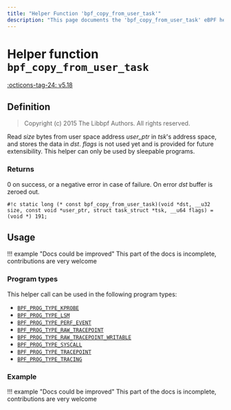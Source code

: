 ```yaml
---
title: "Helper Function 'bpf_copy_from_user_task'"
description: "This page documents the 'bpf_copy_from_user_task' eBPF helper function, including its definition, usage, program types that can use it, and examples."
---
```

# Helper function `bpf_copy_from_user_task`

<!-- [FEATURE_TAG](bpf_copy_from_user_task) -->
[:octicons-tag-24: v5.18](https://github.com/torvalds/linux/commit/376040e47334c6dc6a939a32197acceb00fe4acf)
<!-- [/FEATURE_TAG] -->

## Definition

> Copyright (c) 2015 The Libbpf Authors. All rights reserved.


<!-- [HELPER_FUNC_DEF] -->
Read _size_ bytes from user space address _user_ptr_ in _tsk_'s address space, and stores the data in _dst_. _flags_ is not used yet and is provided for future extensibility. This helper can only be used by sleepable programs.

### Returns

0 on success, or a negative error in case of failure. On error _dst_ buffer is zeroed out.

`#!c static long (* const bpf_copy_from_user_task)(void *dst, __u32 size, const void *user_ptr, struct task_struct *tsk, __u64 flags) = (void *) 191;`
<!-- [/HELPER_FUNC_DEF] -->

## Usage

!!! example "Docs could be improved"
    This part of the docs is incomplete, contributions are very welcome

### Program types

This helper call can be used in the following program types:

<!-- DO NOT EDIT MANUALLY -->
<!-- [HELPER_FUNC_PROG_REF] -->
 * [`BPF_PROG_TYPE_KPROBE`](../program-type/BPF_PROG_TYPE_KPROBE.md)
 * [`BPF_PROG_TYPE_LSM`](../program-type/BPF_PROG_TYPE_LSM.md)
 * [`BPF_PROG_TYPE_PERF_EVENT`](../program-type/BPF_PROG_TYPE_PERF_EVENT.md)
 * [`BPF_PROG_TYPE_RAW_TRACEPOINT`](../program-type/BPF_PROG_TYPE_RAW_TRACEPOINT.md)
 * [`BPF_PROG_TYPE_RAW_TRACEPOINT_WRITABLE`](../program-type/BPF_PROG_TYPE_RAW_TRACEPOINT_WRITABLE.md)
 * [`BPF_PROG_TYPE_SYSCALL`](../program-type/BPF_PROG_TYPE_SYSCALL.md)
 * [`BPF_PROG_TYPE_TRACEPOINT`](../program-type/BPF_PROG_TYPE_TRACEPOINT.md)
 * [`BPF_PROG_TYPE_TRACING`](../program-type/BPF_PROG_TYPE_TRACING.md)
<!-- [/HELPER_FUNC_PROG_REF] -->

### Example

!!! example "Docs could be improved"
    This part of the docs is incomplete, contributions are very welcome
